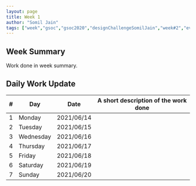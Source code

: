 ```yaml
---
layout: page
title: Week 1
author: "Somil Jain"
tags: ["week","gsoc","gsoc2020","designChallengeSomilJain","week#2","eval#1"]
---
```


## Week Summary

 
Work done in week summary.

## Daily Work Update

|\#|Day|Date|A short description of the work done|  
|---	|---	|---	|---	|  
|1   	| Monday 	|   2021/06/14	| |  
|2   	| Tuesday  	|   2021/06/15	| |  
|3   	| Wednesday  	|  2021/06/16 	|  |  
|4   	| Thursday  	|   2021/06/17	|   |  
|5   	| Friday  	|   2021/06/18	|  |
|6   	| Saturday  	|   2021/06/19	|  |  
|7   	| Sunday  	|   2021/06/20	|  |
